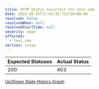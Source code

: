 ```yaml
---
title: HTTP Status incorrect for test.com
date: 2024-10-25T21:43:35.711756+00:00
resolved: False
resolvedWhen: null
resolvedStartTime: null
severity: down
affected:
  - test.com
section: issue
---
```


| Expected Statuses | Actual Status  |
|-------------------|----------------|
| 200 | 403 |

[Up/Down State History Graph](test.com-http.html)